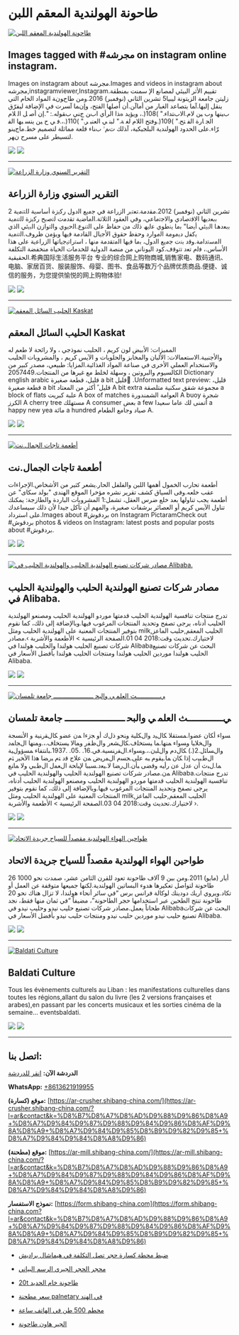 # طاحونة الهولندية المعقم اللبن

<a href="https://swt.shibang-china.com/?l=ar&img&k=%D8%B7%D8%A7%D8%AD%D9%88%D9%86%D8%A9+%D8%A7%D9%84%D9%87%D9%88%D9%84%D9%86%D8%AF%D9%8A%D8%A9+%D8%A7%D9%84%D9%85%D8%B9%D9%82%D9%85+%D8%A7%D9%84%D9%84%D8%A8%D9%86" target="_blank">![طاحونة الهولندية المعقم اللبن](http://static.shibang-china.com/all-800x300/79.jpg)</a>

## Images tagged with #مجرشه on instagram online instagram.
Images on instagram about مجرشه.Images and videos in instagram about مجرشه,instagramviewer,Instagram.ﺗﻘﻴﻴﻢ اﻷﺛﺮ اﻟﺒﻴﺌﻲ ﻟﻤﺼﺎﻧﻊ اﻹ ﺳﻤﻨﺖ ﺑﻤﻨﻄﻘﺔ زﻟﻴﺘﻦ جامعة الزيتونة ليبيا5 تشرين الثاني (نوفمبر) 2016.وﻣﻦ ﻃﺎﺡﻮﻥﺔ اﻟﻤﻮاد اﻟﺨﺎم اﻟﺘﻲ ﻳﻨﻘﻞ إﻟﻴﻬﺎ.آﻤﺎ ﻳﺘﺼﺎﻋﺪ اﻟﻐﺒﺎر ﻣﻦ أﻣﺎآﻦ.أن أﺻﻠﻬﺎ اﻟﻔﺘﺢ، وإﻥﻤﺎ آﺴﺮت ﻓﻲ اﻹﺿﺎﻓﺔ ﻟﻴﻔﺮّق ﺏﻴﻨﻬﺎ وﺏ ﻴﻦ ﻻم.اﻻﺏﺘﺪاء.&quot; )108(.، وﻳﺆﻳﺪ هﺬا اﻟﺮأي اﺏﻦ ﺝﻨﻲ ﺏﻘﻮﻟﻪ.: &quot;.إن أﺻ ﻞ اﻟ ﻼم اﻟﺠ ﺎرة اﻟﻔ ﺘﺢ.&quot; )109(.وﻓﺘﺢ اﻟﻼم ﻟﻐ ﺔ.&quot; ﻟﺒﻨ ﻲ اﻟﻌﻨﺒ ﺮ.&quot; )110(.،.ﻓ ﻲ ﺡ ﻴﻦ ﻳﻨﺴ ﺒﻬﺎ اﻟﻔ ﺮّاء.ﻋﻠﻰ اﻟﺤﺪود اﻟﻬﻮﻟﻨﺪﻳﺔ اﻟﺒﻠﺠﻴﻜﻴﺔ، آﺬﻟﻚ ﺕﻢﱠ ﺏﻨﺎء ﻗﻠﻌﺔ ﻣﻤﺎﺛﻠﺔ ﻟﺘﺼﻤﻴﻢ ﺧﻂ.ﻣﺎﺝﻴﻨﻮ ﻟﺘﺴﻴﻄﺮ ﻋﻠﻰ ﻣﺴﺮح ﻥﻬﺮ.


<a href="https://whatsapp.shibangsoft.com/WhatsApp.php" target="_blank" title="WhatsApp">![](http://static.shibang-china.com/icon/whatsapp.png)</a> <a href="https://swt.shibang-china.com/?l=ar&icon&k=%D8%B7%D8%A7%D8%AD%D9%88%D9%86%D8%A9+%D8%A7%D9%84%D9%87%D9%88%D9%84%D9%86%D8%AF%D9%8A%D8%A9+%D8%A7%D9%84%D9%85%D8%B9%D9%82%D9%85+%D8%A7%D9%84%D9%84%D8%A8%D9%86" target="_blank">![](http://static.shibang-china.com/icon/chat-ar.png)</a>

---

<a href="https://swt.shibang-china.com/?l=ar&img&k=%D8%B7%D8%A7%D8%AD%D9%88%D9%86%D8%A9+%D8%A7%D9%84%D9%87%D9%88%D9%84%D9%86%D8%AF%D9%8A%D8%A9+%D8%A7%D9%84%D9%85%D8%B9%D9%82%D9%85+%D8%A7%D9%84%D9%84%D8%A8%D9%86" target="_blank">![التقرير السنوي وزارة الزراعة](http://static.shibang-china.com/all-800x300/215.jpg)</a>

## التقرير السنوي وزارة الزراعة
2 تشرين الثاني (نوفمبر) 2012.ﻣﻘدﻣﺔ.ﺗﻌﺗﺑر اﻟزراﻋﺔ ﻓﻲ ﺟﻣﯾﻊ اﻟدول رﮐﯾزة أﺳﺎﺳﯾﺔ ﻟﻟﺗﻧﻣﯾﺔ ﺑﺑﻌدﯾﮭﺎ اﻻﻗﺗﺻﺎدي واﻻﺟﺗﻣﺎﻋﻲ، وﻓﻲ اﻟﻌﻘود اﻟﺛﻼﺛﺔ.اﻟﻣﺎﺿﯾﺔ ﺗﻘدﻣت ﻟﺗﺻﺑﺢ رﮐﯾزة ﻟﻟﺗﻧﻣﯾﺔ ﺑﺑﻌدھﺎ اﻟﺑﯾﺋﻲ أﯾﺿﺎ&quot; ﺑﻣﺎ ﯾﻧطوي ﻋﻟﯾﮫ ذﻟك ﻣن ﺣﻔﺎظ ﻋﻟﯽ اﻟﺗﻧوع.اﻟﺣﯾوي واﻟﺗوازن اﻟﺑﯾﺋﻲ اﻟذي ﯾﮐﻔل دﯾﻣوﻣﺔ اﻟﻣوارد وﺣﻔظ ﺣﻘوق اﻷﺟﯾﺎل اﻟﻘﺎدﻣﺔ ﻓﯾﮭﺎ وﯾؤﻣن ظروف.اﻟﺗﻧﻣﯾﺔ اﻟﻣﺳﺗداﻣﺔ.وﻗد ﺑﻧت ﺟﻣﯾﻊ اﻟدول، ﺑﻣﺎ ﻓﯾﮭﺎ اﻟﻣﺗﻘدﻣﺔ ﻣﻧﮭﺎ ، اﺳﺗراﺗﯾﺟﯾﺎﺗﮭﺎ اﻟزراﻋﯾﺔ ﻋﻟﯽ ھذا اﻷﺳﺎس.، ﻓﻟم ﺗﻌد ﺗﺗوﻗف.كود اليوناني من منصة الدولية للخدمات الحياة منخفضة التكلفة الحقيقية.希典国际生活服务平台 专业的综合网上购物商城,销售家电、数码通讯、电脑、家居百货、服装服饰、母婴、图书、食品等数万个品牌优质商品.便捷、诚信的服务，为您提供愉悦的网上购物体验!


<a href="https://whatsapp.shibangsoft.com/WhatsApp.php" target="_blank" title="WhatsApp">![](http://static.shibang-china.com/icon/whatsapp.png)</a> <a href="https://swt.shibang-china.com/?l=ar&icon&k=%D8%B7%D8%A7%D8%AD%D9%88%D9%86%D8%A9+%D8%A7%D9%84%D9%87%D9%88%D9%84%D9%86%D8%AF%D9%8A%D8%A9+%D8%A7%D9%84%D9%85%D8%B9%D9%82%D9%85+%D8%A7%D9%84%D9%84%D8%A8%D9%86" target="_blank">![](http://static.shibang-china.com/icon/chat-ar.png)</a>

---

<a href="https://swt.shibang-china.com/?l=ar&img&k=%D8%B7%D8%A7%D8%AD%D9%88%D9%86%D8%A9+%D8%A7%D9%84%D9%87%D9%88%D9%84%D9%86%D8%AF%D9%8A%D8%A9+%D8%A7%D9%84%D9%85%D8%B9%D9%82%D9%85+%D8%A7%D9%84%D9%84%D8%A8%D9%86" target="_blank">![الحليب السائل المعقم Kaskat](http://static.shibang-china.com/all-800x300/321.jpg)</a>

## الحليب السائل المعقم Kaskat
المميزات: الأبيض لون كريم ، الحليب نموذجي ، ولا رائحة لا طعم له والأجنبية.الاستعمالات: الألبان والمخابز والحلويات و الآيس كريم ، والمشروبات الحليب والاستخدام العملي الأخرى في صناعة المواد الغذائية.المزايا: طبيعي، مصدر كبير من الكالسيوم والبروتين ، وسهلة لخلط مع غيرها من المنتجات.2057449 Dictionary english arabic قليل، قطعة صغيرة a bit قليل ً.Unformatted text preview: قليل، قطعة صغيرة a bit قليل ً أكثر من المعتاد A bit extra مجموعة شقق سكنية متلصقة a block of flats علبة كبريت A box of matches العوامة الشمندورة A buoy شجرة الكرز A cherry tree مستهلك A consumer بعض a few أتمنى لك عاما سعيدا a happy new yea مائة a hundred صياد وجامع الطعام A.


<a href="https://whatsapp.shibangsoft.com/WhatsApp.php" target="_blank" title="WhatsApp">![](http://static.shibang-china.com/icon/whatsapp.png)</a> <a href="https://swt.shibang-china.com/?l=ar&icon&k=%D8%B7%D8%A7%D8%AD%D9%88%D9%86%D8%A9+%D8%A7%D9%84%D9%87%D9%88%D9%84%D9%86%D8%AF%D9%8A%D8%A9+%D8%A7%D9%84%D9%85%D8%B9%D9%82%D9%85+%D8%A7%D9%84%D9%84%D8%A8%D9%86" target="_blank">![](http://static.shibang-china.com/icon/chat-ar.png)</a>

---

<a href="https://swt.shibang-china.com/?l=ar&img&k=%D8%B7%D8%A7%D8%AD%D9%88%D9%86%D8%A9+%D8%A7%D9%84%D9%87%D9%88%D9%84%D9%86%D8%AF%D9%8A%D8%A9+%D8%A7%D9%84%D9%85%D8%B9%D9%82%D9%85+%D8%A7%D9%84%D9%84%D8%A8%D9%86" target="_blank">![أطعمة تاجات الجمال.نت](http://static.shibang-china.com/all-800x300/1155.jpg)</a>

## أطعمة تاجات الجمال.نت
أطعمة تحارب الخمول أهمها اللبن والفلفل الحار.يشعر كثير من الأشخاص.الإجراءات عقب خلعه.وفى السياق كشف تقرير نشره مؤخرا الموقع الهندى &quot;بولد سكاى&quot; عن أطعمة يجب تناولها بعد خلع ضرس العقل، تشمل:1 المشروبات الباردة والطازجة: يمكنك تناول الآيس كريم أو العصائر برشفات صغيرة، والمهم أن تأكل جيدا لأن ذلك سيساعدك على استرداد.Images about #بردقوش on Instagram PictaramCheck out #بردقوش photos &amp; videos on Instagram: latest posts and popular posts about #بردقوش.


<a href="https://whatsapp.shibangsoft.com/WhatsApp.php" target="_blank" title="WhatsApp">![](http://static.shibang-china.com/icon/whatsapp.png)</a> <a href="https://swt.shibang-china.com/?l=ar&icon&k=%D8%B7%D8%A7%D8%AD%D9%88%D9%86%D8%A9+%D8%A7%D9%84%D9%87%D9%88%D9%84%D9%86%D8%AF%D9%8A%D8%A9+%D8%A7%D9%84%D9%85%D8%B9%D9%82%D9%85+%D8%A7%D9%84%D9%84%D8%A8%D9%86" target="_blank">![](http://static.shibang-china.com/icon/chat-ar.png)</a>

---

<a href="https://swt.shibang-china.com/?l=ar&img&k=%D8%B7%D8%A7%D8%AD%D9%88%D9%86%D8%A9+%D8%A7%D9%84%D9%87%D9%88%D9%84%D9%86%D8%AF%D9%8A%D8%A9+%D8%A7%D9%84%D9%85%D8%B9%D9%82%D9%85+%D8%A7%D9%84%D9%84%D8%A8%D9%86" target="_blank">![مصادر شركات تصنيع الهولندية الحليب والهولندية الحليب في Alibaba.](http://static.shibang-china.com/all-800x300/1332.jpg)</a>

## مصادر شركات تصنيع الهولندية الحليب والهولندية الحليب في Alibaba.
تدرج منتجات تنافسية الهولندية الحليب قدمتها موردو الهولندية الحليب ومصنعو الهولندية الحليب أدناه، يرجى تصفح وتحديد المنتجات المرغوب فيها.وبالإضافة إلى ذلك، كما نقوم بتوفير المنتجات المعنية على الهولندية الحليب ومثل milk,الحليب المعقم,حليب الماعز لاختيارك.تحديث وقت:2018 04 01.الصفحة الرئيسية &gt; الأطعمة والأشربة ›.مصادر شركات تصنيع الحليب هولندا والحليب هولندا في Alibabaالبحث عن شركات تصنيع الحليب هولندا موردين الحليب هولندا ومنتجات الحليب هولندا بأفضل الأسعار في Alibaba.


<a href="https://whatsapp.shibangsoft.com/WhatsApp.php" target="_blank" title="WhatsApp">![](http://static.shibang-china.com/icon/whatsapp.png)</a> <a href="https://swt.shibang-china.com/?l=ar&icon&k=%D8%B7%D8%A7%D8%AD%D9%88%D9%86%D8%A9+%D8%A7%D9%84%D9%87%D9%88%D9%84%D9%86%D8%AF%D9%8A%D8%A9+%D8%A7%D9%84%D9%85%D8%B9%D9%82%D9%85+%D8%A7%D9%84%D9%84%D8%A8%D9%86" target="_blank">![](http://static.shibang-china.com/icon/chat-ar.png)</a>

---

<a href="https://swt.shibang-china.com/?l=ar&img&k=%D8%B7%D8%A7%D8%AD%D9%88%D9%86%D8%A9+%D8%A7%D9%84%D9%87%D9%88%D9%84%D9%86%D8%AF%D9%8A%D8%A9+%D8%A7%D9%84%D9%85%D8%B9%D9%82%D9%85+%D8%A7%D9%84%D9%84%D8%A8%D9%86" target="_blank">![ﻲـــــــــــــﺚ اﻟﻌﻠﻤ ﻲ واﻟﺒﺤ ــــــــــــــــــــــ جامعة تلمسان](http://static.shibang-china.com/all-800x300/27.jpg)</a>

## ﻲـــــــــــــﺚ اﻟﻌﻠﻤ ﻲ واﻟﺒﺤ ــــــــــــــــــــــ جامعة تلمسان
ﺴواء أﻜﺎن ﻋﻀوا.ﻤﺴﺘﻘﻼ ﻜﺎﻝﻴد واﻝﻜﻠﻴﺔ وﻨﺤو ذﻝك أو ﺠزءا ﻤن ﻋﻀو ﻜﺎﻝﻘرﻨﻴﺔ و اﻷﻨﺴﺠﺔ واﻝﺨﻼﻴﺎ وﺴواء ﻤﻨﻬﺎ.ﻤﺎ ﻴﺴﺘﺨﻠف.ﻜﺎﻝﺸﻌر واﻝظﻔر وﻤﺎﻻ ﻴﺴﺘﺨﻠف.،.وﻤﻨﻬﺎ اﻝﺠﺎﻤد واﻝﺴﺎﺌل.2(.) ﻜﺎﻝدم واﻝﻠﺒن.،.وﺴواء.اﻝﻔرﻨﺴﻴﺔ.ﻓﻲ.16. .05. .1937.ﺒﺎﻨﺘﻔﺎء ﻤﺴؤوﻝﻴﺔ اﻝطﺒﻴب إذا ﻜﺎن ﻤﺎ.ﻴﻘوم ﺒﻪ ﻋﻠﻰ.ﺠﺴم اﻝﻤرﻴض ﻤن ﻋﻼج ﻗد ﺘم ﺒرﻀﺎ ﻫذا اﻷﺨﻴر ﺜم ﻤﺎ.ﻝﺒث أن ﻋدل ﻋن رأﻴﻪ وﻗﻀﻰ ﺒﺄن.اﻝرﻀﺎ ﻻ.ﻴﻌد.ﺴﺒﺒﺎ ﻹﺒﺎﺤﺔ اﻝﻌﻤل اﻝطﺒﻲ وﻻ ﻤﺎﻨﻊ ﻤن.مصادر شركات تصنيع الهولندية الحليب والهولندية الحليب في Alibaba.تدرج منتجات تنافسية الهولندية الحليب قدمتها موردو الهولندية الحليب ومصنعو الهولندية الحليب أدناه، يرجى تصفح وتحديد المنتجات المرغوب فيها.وبالإضافة إلى ذلك، كما نقوم بتوفير المنتجات المعنية على الهولندية الحليب ومثل milk,الحليب المعقم,حليب الماعز لاختيارك.تحديث وقت:2018 04 03.الصفحة الرئيسية &gt; الأطعمة والأشربة ›.


<a href="https://whatsapp.shibangsoft.com/WhatsApp.php" target="_blank" title="WhatsApp">![](http://static.shibang-china.com/icon/whatsapp.png)</a> <a href="https://swt.shibang-china.com/?l=ar&icon&k=%D8%B7%D8%A7%D8%AD%D9%88%D9%86%D8%A9+%D8%A7%D9%84%D9%87%D9%88%D9%84%D9%86%D8%AF%D9%8A%D8%A9+%D8%A7%D9%84%D9%85%D8%B9%D9%82%D9%85+%D8%A7%D9%84%D9%84%D8%A8%D9%86" target="_blank">![](http://static.shibang-china.com/icon/chat-ar.png)</a>

---

<a href="https://swt.shibang-china.com/?l=ar&img&k=%D8%B7%D8%A7%D8%AD%D9%88%D9%86%D8%A9+%D8%A7%D9%84%D9%87%D9%88%D9%84%D9%86%D8%AF%D9%8A%D8%A9+%D8%A7%D9%84%D9%85%D8%B9%D9%82%D9%85+%D8%A7%D9%84%D9%84%D8%A8%D9%86" target="_blank">![طواحين الهواء الهولندية مقصداً للسياح جريدة الاتحاد](http://static.shibang-china.com/all-800x300/760.jpg)</a>

## طواحين الهواء الهولندية مقصداً للسياح جريدة الاتحاد
26 أيار (مايو) 2011.ومن بين 9 آلاف طاحونة تعود للقرن الثامن عشر، صمدت نحو 1000 طاحونة لتواصل تعكيرها هدوء البساتين الهولندية.لكنها جميعها متوقفة عن العمل أو تكاد.ويروي اريك دودينك لوكالة فرانس برس “في سائر أنحاء هولندا، لا تزال هناك نحو 20 طاحونة تنتج الطحين عبر استخدامها حجر الطاحونة”، مضيفاً “في ثمان منها فقط، نجد طحاناً يعمل.مصادر شركات تصنيع حليب نيدو وحليب نيدو في Alibabaالبحث عن شركات تصنيع حليب نيدو موردين حليب نيدو ومنتجات حليب نيدو بأفضل الأسعار في Alibaba.


<a href="https://whatsapp.shibangsoft.com/WhatsApp.php" target="_blank" title="WhatsApp">![](http://static.shibang-china.com/icon/whatsapp.png)</a> <a href="https://swt.shibang-china.com/?l=ar&icon&k=%D8%B7%D8%A7%D8%AD%D9%88%D9%86%D8%A9+%D8%A7%D9%84%D9%87%D9%88%D9%84%D9%86%D8%AF%D9%8A%D8%A9+%D8%A7%D9%84%D9%85%D8%B9%D9%82%D9%85+%D8%A7%D9%84%D9%84%D8%A8%D9%86" target="_blank">![](http://static.shibang-china.com/icon/chat-ar.png)</a>

---

<a href="https://swt.shibang-china.com/?l=ar&img&k=%D8%B7%D8%A7%D8%AD%D9%88%D9%86%D8%A9+%D8%A7%D9%84%D9%87%D9%88%D9%84%D9%86%D8%AF%D9%8A%D8%A9+%D8%A7%D9%84%D9%85%D8%B9%D9%82%D9%85+%D8%A7%D9%84%D9%84%D8%A8%D9%86" target="_blank">![Baldati Culture](http://static.shibang-china.com/all-800x300/409.jpg)</a>

## Baldati Culture
Tous les évènements culturels au Liban : les manifestations culturelles dans toutes les régions,allant du salon du livre (les 2 versions françaises et arabes),en passant par les concerts musicaux et les sorties cinéma de la semaine… eventsbaldati.

<a href="https://whatsapp.shibangsoft.com/WhatsApp.php" target="_blank" title="WhatsApp">![](http://static.shibang-china.com/icon/whatsapp.png)</a> <a href="https://swt.shibang-china.com/?l=ar&icon&k=%D8%B7%D8%A7%D8%AD%D9%88%D9%86%D8%A9+%D8%A7%D9%84%D9%87%D9%88%D9%84%D9%86%D8%AF%D9%8A%D8%A9+%D8%A7%D9%84%D9%85%D8%B9%D9%82%D9%85+%D8%A7%D9%84%D9%84%D8%A8%D9%86" target="_blank">![](http://static.shibang-china.com/icon/chat-ar.png)</a>

---
## اتصل بنا:

**الدردشة الآن:** [انقر للدردشة](https://swt.shibang-china.com?l=ar&contact&k=%D8%B7%D8%A7%D8%AD%D9%88%D9%86%D8%A9+%D8%A7%D9%84%D9%87%D9%88%D9%84%D9%86%D8%AF%D9%8A%D8%A9+%D8%A7%D9%84%D9%85%D8%B9%D9%82%D9%85+%D8%A7%D9%84%D9%84%D8%A8%D9%86)

**WhatsApp:**  [+8613621919955](https://whatsapp.shibangsoft.com/WhatsApp.php)

**موقع (كسارة):** [https://ar-crusher.shibang-china.com/](https://ar-crusher.shibang-china.com/?l=ar&contact&k=%D8%B7%D8%A7%D8%AD%D9%88%D9%86%D8%A9+%D8%A7%D9%84%D9%87%D9%88%D9%84%D9%86%D8%AF%D9%8A%D8%A9+%D8%A7%D9%84%D9%85%D8%B9%D9%82%D9%85+%D8%A7%D9%84%D9%84%D8%A8%D9%86)

**موقع (مطحنة):** [https://ar-mill.shibang-china.com/](https://ar-mill.shibang-china.com/?l=ar&contact&k=%D8%B7%D8%A7%D8%AD%D9%88%D9%86%D8%A9+%D8%A7%D9%84%D9%87%D9%88%D9%84%D9%86%D8%AF%D9%8A%D8%A9+%D8%A7%D9%84%D9%85%D8%B9%D9%82%D9%85+%D8%A7%D9%84%D9%84%D8%A8%D9%86)

**نموذج الاستفسار:** [https://form.shibang-china.com](https://form.shibang-china.com?l=ar&contact&k=%D8%B7%D8%A7%D8%AD%D9%88%D9%86%D8%A9+%D8%A7%D9%84%D9%87%D9%88%D9%84%D9%86%D8%AF%D9%8A%D8%A9+%D8%A7%D9%84%D9%85%D8%B9%D9%82%D9%85+%D8%A7%D9%84%D9%84%D8%A8%D9%86)

* [ضبط محطة كسارة حجر تصل التكلفة في هيماشال براديش](../30/%D8%B6%D8%A8%D8%B7%20%D9%85%D8%AD%D8%B7%D8%A9%20%D9%83%D8%B3%D8%A7%D8%B1%D8%A9%20%D8%AD%D8%AC%D8%B1%20%D8%AA%D8%B5%D9%84%20%D8%A7%D9%84%D8%AA%D9%83%D9%84%D9%81%D8%A9%20%D9%81%D9%8A%20%D9%87%D9%8A%D9%85%D8%A7%D8%B4%D8%A7%D9%84%20%D8%A8%D8%B1%D8%A7%D8%AF%D9%8A%D8%B4.md)

* [محجر الحجر الجيري الرسم البياني](../29/%D9%85%D8%AD%D8%AC%D8%B1%20%D8%A7%D9%84%D8%AD%D8%AC%D8%B1%20%D8%A7%D9%84%D8%AC%D9%8A%D8%B1%D9%8A%20%D8%A7%D9%84%D8%B1%D8%B3%D9%85%20%D8%A7%D9%84%D8%A8%D9%8A%D8%A7%D9%86%D9%8A.md)

* [20t طاحونة خام الحديد](../28/20t%20%D8%B7%D8%A7%D8%AD%D9%88%D9%86%D8%A9%20%D8%AE%D8%A7%D9%85%20%D8%A7%D9%84%D8%AD%D8%AF%D9%8A%D8%AF.md)

* [سعر مطحنة palnetary في الهند](../27/%D8%B3%D8%B9%D8%B1%20%D9%85%D8%B7%D8%AD%D9%86%D8%A9%20palnetary%20%D9%81%D9%8A%20%D8%A7%D9%84%D9%87%D9%86%D8%AF.md)

* [محطم 500 طن في الهاتف ساعة](../29/%D9%85%D8%AD%D8%B7%D9%85%20500%20%D8%B7%D9%86%20%D9%81%D9%8A%20%D8%A7%D9%84%D9%87%D8%A7%D8%AA%D9%81%20%D8%B3%D8%A7%D8%B9%D8%A9.md)

* [الجير هاون طاحونة](../28/%D8%A7%D9%84%D8%AC%D9%8A%D8%B1%20%D9%87%D8%A7%D9%88%D9%86%20%D8%B7%D8%A7%D8%AD%D9%88%D9%86%D8%A9.md)